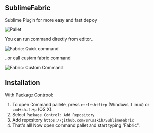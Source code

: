 SublimeFabric
-------------

Sublime Plugin for more easy and fast deploy

![Pallet](http://dl.dropbox.com/u/4418217/SublimeFabric/pallet1.png)

You can run command directly from editor..

![Fabric: Quick command](http://dl.dropbox.com/u/4418217/SublimeFabric/pallet2.png)

..or call custom fabric command 

![Fabric: Custom Command](http://dl.dropbox.com/u/4418217/SublimeFabric/custom_command.png)


Installation
------------

With [Package Controol](http://wbond.net/sublime_packages/package_control):

1. To open Command pallete, press `ctrl+shift+p` (Windows, Linux) or `cmd+shift+p` (OS X).
2. Select `Package Control: Add Repository`
3. Add repository `https://github.com/srusskih/SublimeFabric`
4. That's all! Now open command pallet and start typing "Fabric".

